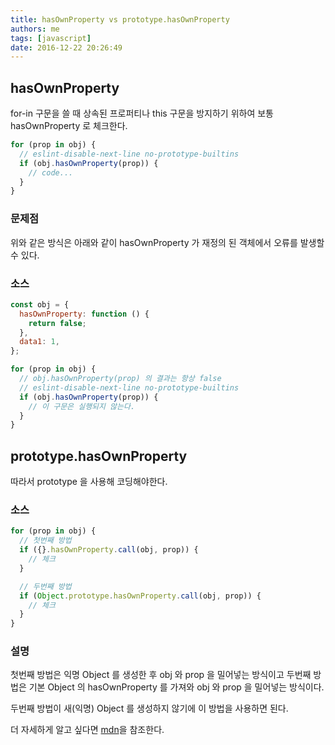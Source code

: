 ```yaml
---
title: hasOwnProperty vs prototype.hasOwnProperty
authors: me
tags: [javascript]
date: 2016-12-22 20:26:49
---
```


## hasOwnProperty

for-in 구문을 쓸 때 상속된 프로퍼티나 this 구문을 방지하기 위하여 보통 hasOwnProperty 로 체크한다.

```javascript
for (prop in obj) {
  // eslint-disable-next-line no-prototype-builtins
  if (obj.hasOwnProperty(prop)) {
    // code...
  }
}
```

### 문제점

위와 같은 방식은 아래와 같이 hasOwnProperty 가 재정의 된 객체에서 오류를 발생할 수 있다.

### 소스

```js
const obj = {
  hasOwnProperty: function () {
    return false;
  },
  data1: 1,
};

for (prop in obj) {
  // obj.hasOwnProperty(prop) 의 결과는 항상 false
  // eslint-disable-next-line no-prototype-builtins
  if (obj.hasOwnProperty(prop)) {
    // 이 구문은 실행되지 않는다.
  }
}
```

## prototype.hasOwnProperty

따라서 prototype 을 사용해 코딩해야한다.

### 소스

```js
for (prop in obj) {
  // 첫번째 방법
  if ({}.hasOwnProperty.call(obj, prop)) {
    // 체크
  }

  // 두번째 방법
  if (Object.prototype.hasOwnProperty.call(obj, prop)) {
    // 체크
  }
}
```

### 설명

첫번째 방법은 익명 Object 를 생성한 후 obj 와 prop 을 밀어넣는 방식이고
두번째 방법은 기본 Object 의 hasOwnProperty 를 가져와 obj 와 prop 을 밀어넣는 방식이다.

두번째 방법이 새(익명) Object 를 생성하지 않기에 이 방법을 사용하면 된다.

더 자세하게 알고 싶다면 [mdn](https://developer.mozilla.org/en/docs/Web/JavaScript/Reference/Global_Objects/Object/hasOwnProperty)을 참조한다.
